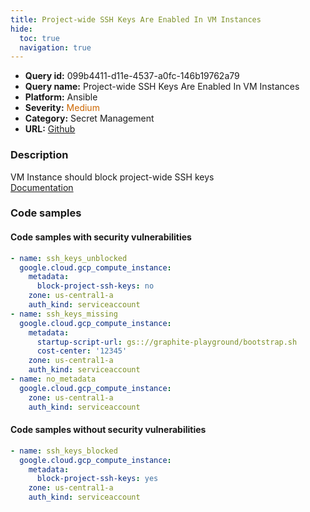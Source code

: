 ```yaml
---
title: Project-wide SSH Keys Are Enabled In VM Instances
hide:
  toc: true
  navigation: true
---
```


<style>
  .highlight .hll {
    background-color: #ff171742;
  }
  .md-content {
    max-width: 1100px;
    margin: 0 auto;
  }
</style>

-   **Query id:** 099b4411-d11e-4537-a0fc-146b19762a79
-   **Query name:** Project-wide SSH Keys Are Enabled In VM Instances
-   **Platform:** Ansible
-   **Severity:** <span style="color:#C60">Medium</span>
-   **Category:** Secret Management
-   **URL:** [Github](https://github.com/Checkmarx/kics/tree/master/assets/queries/ansible/gcp/project_wide_ssh_keys_are_enabled_in_vm_instances)

### Description
VM Instance should block project-wide SSH keys<br>
[Documentation](https://docs.ansible.com/ansible/latest/collections/google/cloud/gcp_compute_instance_module.html)

### Code samples
#### Code samples with security vulnerabilities
```yaml title="Postitive test num. 1 - yaml file" hl_lines="9 4 15"
- name: ssh_keys_unblocked
  google.cloud.gcp_compute_instance:
    metadata:
      block-project-ssh-keys: no
    zone: us-central1-a
    auth_kind: serviceaccount
- name: ssh_keys_missing
  google.cloud.gcp_compute_instance:
    metadata:
      startup-script-url: gs:://graphite-playground/bootstrap.sh
      cost-center: '12345'
    zone: us-central1-a
    auth_kind: serviceaccount
- name: no_metadata
  google.cloud.gcp_compute_instance:
    zone: us-central1-a
    auth_kind: serviceaccount

```


#### Code samples without security vulnerabilities
```yaml title="Negative test num. 1 - yaml file"
- name: ssh_keys_blocked
  google.cloud.gcp_compute_instance:
    metadata:
      block-project-ssh-keys: yes
    zone: us-central1-a
    auth_kind: serviceaccount

```
